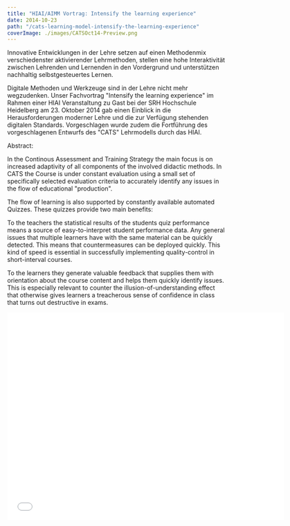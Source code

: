```yaml
---
title: "HIAI/AIMM Vortrag: Intensify the learning experience"
date: 2014-10-23
path: "/cats-learning-model-intensify-the-learning-experience"
coverImage: ./images/CATSOct14-Preview.png
---
```


Innovative Entwicklungen in der Lehre setzen auf einen Methodenmix verschiedenster aktivierender Lehrmethoden, stellen eine hohe Interaktivität zwischen Lehrenden und Lernenden in den Vordergrund und unterstützen nachhaltig selbstgesteuertes Lernen.

Digitale Methoden und Werkzeuge sind in der Lehre nicht mehr wegzudenken. Unser Fachvortrag "Intensify the learning experience" im Rahmen einer HIAI Veranstaltung zu Gast bei der SRH Hochschule Heidelberg am 23. Oktober 2014 gab einen Einblick in die Herausforderungen moderner Lehre und die zur Verfügung stehenden digitalen Standards. Vorgeschlagen wurde zudem die Fortführung des vorgeschlagenen Entwurfs des "CATS" Lehrmodells durch das HIAI.

Abstract:

In the Continous Assessment and Training Strategy the main focus is on increased adaptivity of all components of the involved didactic methods. In CATS the Course is under constant evaluation using a small set of specifically selected evaluation criteria to accurately identify any issues in the flow of educational "production".

The flow of learning is also supported by constantly available automated Quizzes. These quizzes provide two main benefits:

To the teachers the statistical results of the students quiz performance means a source of easy-to-interpret student performance data. Any general issues that multiple learners have with the same material can be quickly detected. This means that countermeasures can be deployed quickly. This kind of speed is essential in successfully implementing quality-control in short-interval courses.

To the learners they generate valuable feedback that supplies them with orientation about the course content and helps them quickly identify issues. This is especially relevant to counter the illusion-of-understanding effect that otherwise gives learners a treacherous sense of confidence in class that turns out destructive in exams.

<iframe src="//www.slideshare.net/slideshow/embed_code/43470383" width="640" height="480" frameborder="0" marginwidth="0" marginheight="0" scrolling="no"></iframe>
